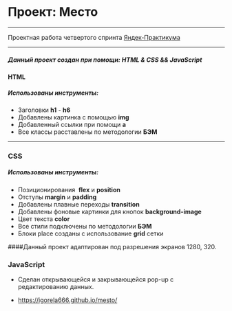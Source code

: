 # Проект: Место

------ 

Проектная работа четвертого спринта [Яндек-Практикума](https://practicum.yandex.ru/)  

------ 

##### Данный проект создан при помощи: HTML & CSS && JavaScript

#### HTML

##### Использованы инструменты:
* Заголовки __h1__ - __h6__
* Добавлены картинка с помощью __img__
* Добавленный ссылки при помощи __a__
* Все классы расставлены по методологии __БЭМ__
------ 
### CSS

##### Использованы инструменты:
* Позиционирования  __flex__ и __position__
* Отступы __margin__ и __padding__
* Добавлены плавные переходы __transition__
* Добавлены фоновые картинки для кнопок __background-image__
* Цвет текста __color__
* Все стили подключены по методологии __БЭМ__
* Блоки place созданы с использование __grid__ сетки

####Данный проект адаптирован под разрешения экранов 1280, 320.

### JavaScript

* Сделан открывающейся и закрывающейся pop-up с редактированию данных.

* https://igorela666.github.io/mesto/
